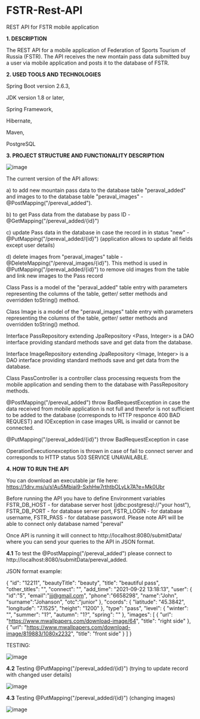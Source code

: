 # FSTR-Rest-API
REST API for FSTR mobile application

**1. DESCRIPTION**

The REST API for a mobile application of Federation of Sports Tourism of Russia (FSTR).
The API receives the new montain pass data submitted buy a user via mobile application and posts it to the database of FSTR.

**2. USED TOOLS AND TECHNOLOGIES**

Spring Boot version 2.6.3,

JDK version 1.8 or later,

Spring Framework,

Hibernate,

Maven,

PostgreSQL

**3. PROJECT STRUCTURE AND FUNCTIONALITY DESCRIPTION**

![image](https://user-images.githubusercontent.com/90723839/156062002-411a0cc1-0eb8-4c6c-a734-b8e0edfe6c1f.png)

The current version of the API allows:

 a) to add new mountain pass data to the database table "peraval_added" and images to to the database table "peraval_images" -  @PostMapping("/pereval_added").
 
 b) to get Pass data from the database by pass ID - @GetMapping("/pereval_added/{id}")
 
 c) update Pass data in the database in case the record in in status "new" - @PutMapping("/pereval_added/{id}") (application allows to update all fields except user details)
 
 d) delete images from "peraval_images" table - @DeleteMapping("/pereval_images/{id}"). This method is used in @PutMapping("/pereval_added/{id}") to remove old images from the table and link new images to the Pass record

Class Pass is a model of the "peraval_added" table entry with parameters representing the columns of the table, getter/ setter methods and overridden toString() method.

Class Image is a model of the "peraval_images" table entry with parameters representing the columns of the table, getter/ setter methods and overridden toString() method.

Interface PassRepository extending JpaRepository <Pass, Integer> is a DAO interface providing standard methods save and get data from the database.

Interface ImageRepository extending JpaRepository <Image, Integer> is a DAO interface providing standard methods save and get data from the database.

Class PassController is a controller class processing requests from the mobile application and sending them to the database with PassRepository methods.

@PostMapping("/pereval_added") throw BadRequestException in case the data received from mobile application is not full and therefor is not sufficient to be added
to the database (corresponds to HTTP responce 400 BAD REQUEST) and IOException in case images URL is invalid or cannot be connected.

@PutMapping("/pereval_added/{id}") throw BadRequestException in case

OperationExecutionexception is thrown in case of fail to connect server and corresponds to HTTP status 503 SERVICE UNAVAILABLE.

**4. HOW TO RUN THE API**

You can download an executable jar file here: https://1drv.ms/u/s!Au5Mbiai9-SxhHw7rthtbOLyLk7A?e=Mk0Ubr

Before running the API you have to define Environment variables FSTR_DB_HOST - for database server host (jdbc:postgresql://"your host"), FSTR_DB_PORT - for database server port, FSTR_LOGIN - for database username, FSTR_PASS - for database password. Please note API will be able to connect only database named "pereval"

Once API is running it will connect to http://localhost:8080/submitData/ where you can send your queries to the API in JSON format.

**4.1** To test the @PostMapping("/pereval_added") please connect to http://localhost:8080/submitData/pereval_added.

JSON format example:

{
    "id": "12211",
    "beautyTitle": "beauty",
    "title": "beautiful pass",
    "other_titles": "",
    "connect": "",
    "add_time": "2021-09-22 13:18:13",
    "user": {
        "id":"5",
        "email":"jjj@gmail.com",
        "phone":"6658298",
        "name":"John",
        "surname":"Johanson",
        "otc":"junior"
    },
    "coords": {
        "latitude": "45.3842",
        "longitude": "7.1525",
        "height": "1200"
    },
    "type": "pass",
    "level": {
        "winter": "",
        "summer": "1?",
        "autumn": "1?",
        "spring": ""
    },
    "images": [
        {
            "url": "https://www.mwallpapers.com/download-image/64",
            "title": "right side"
        },
        {
            "url": "https://www.mwallpapers.com/download-image/819883/1080x2232",
            "title": "front side"
        }
    ]
}

TESTING:

![image](https://user-images.githubusercontent.com/90723839/156900046-1159e8a2-7dc9-4144-a64a-b85b98b50a04.png)

**4.2** Testing @PutMapping("/pereval_added/{id}") (trying to update record with changed user details)

![image](https://user-images.githubusercontent.com/90723839/156900189-8ca8ad65-bba3-4d30-b43a-618d7bade5ca.png)

**4.3** Testing @PutMapping("/pereval_added/{id}") (changing images)

![image](https://user-images.githubusercontent.com/90723839/156900240-236e3c51-4d58-4e88-a428-28bd8283873d.png)



